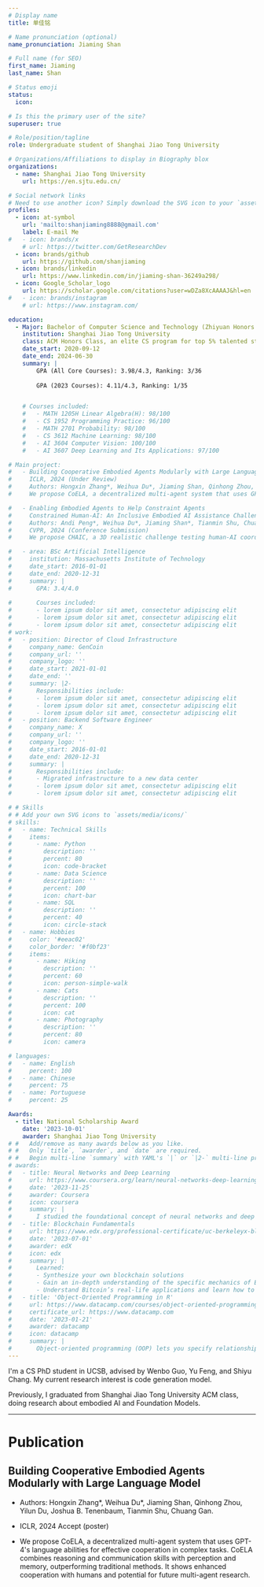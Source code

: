 ```yaml
---
# Display name
title: 单佳铭

# Name pronunciation (optional)
name_pronunciation: Jiaming Shan

# Full name (for SEO)
first_name: Jiaming
last_name: Shan

# Status emoji
status:
  icon: 

# Is this the primary user of the site?
superuser: true

# Role/position/tagline
role: Undergraduate student of Shanghai Jiao Tong University

# Organizations/Affiliations to display in Biography blox
organizations:
  - name: Shanghai Jiao Tong University
    url: https://en.sjtu.edu.cn/

# Social network links
# Need to use another icon? Simply download the SVG icon to your `assets/media/icons/` folder.
profiles:
  - icon: at-symbol
    url: 'mailto:shanjiaming8888@gmail.com'
    label: E-mail Me
#   - icon: brands/x
    # url: https://twitter.com/GetResearchDev
  - icon: brands/github
    url: https://github.com/shanjiaming
  - icon: brands/linkedin
    url: https://www.linkedin.com/in/jiaming-shan-36249a298/
  - icon: Google_Scholar_logo
    url: https://scholar.google.com/citations?user=wDZa8XcAAAAJ&hl=en
#   - icon: brands/instagram
    # url: https://www.instagram.com/

education:
  - Major: Bachelor of Computer Science and Technology (Zhiyuan Honors Program)
    institution: Shanghai Jiao Tong University 
    class: ACM Honors Class, an elite CS program for top 5% talented students
    date_start: 2020-09-12
    date_end: 2024-06-30
    summary: |
        GPA (All Core Courses): 3.98/4.3, Ranking: 3/36
        
        GPA (2023 Courses): 4.11/4.3, Ranking: 1/35


    # Courses included:
    #   - MATH 1205H Linear Algebra(H): 98/100
    #   - CS 1952 Programming Practice: 96/100
    #   - MATH 2701 Probability: 98/100
    #   - CS 3612 Machine Learning: 98/100
    #   - AI 3604 Computer Vision: 100/100
    #   - AI 3607 Deep Learning and Its Applications: 97/100

# Main project:
#   - Building Cooperative Embodied Agents Modularly with Large Language Model
#     ICLR, 2024 (Under Review)
#     Authors: Hongxin Zhang*, Weihua Du*, Jiaming Shan, Qinhong Zhou, Yilun Du, Joshua B. Tenenbaum, Tianmin Shu, Chuang Gan.
#     We propose CoELA, a decentralized multi-agent system that uses GPT-4's language abilities for effective cooperation in complex tasks. CoELA combines reasoning and communication skills with perception and memory, outperforming traditional methods. It shows enhanced cooperation with humans and potential for future multi-agent research.

#   - Enabling Embodied Agents to Help Constraint Agents
#     Constrained Human-AI: An Inclusive Embodied AI Assistance Challenge
#     Authors: Andi Peng*, Weihua Du*, Jiaming Shan*, Tianmin Shu, Chuang Gan
#     CVPR, 2024 (Conference Submission)
#     We propose CHAIC, a 3D realistic challenge testing human-AI coordination where an AI helps a physically constrained human in household tasks. It focuses on AI‘s ability to understand tasks through observation, identify human constraints, and collaborate effectively. Using the TDW-Constrained simulator, it offers seven tasks for evaluating AI's social interaction and intelligence.

#   - area: BSc Artificial Intelligence
#     institution: Massachusetts Institute of Technology
#     date_start: 2016-01-01
#     date_end: 2020-12-31
#     summary: |
#       GPA: 3.4/4.0
      
#       Courses included:
#       - lorem ipsum dolor sit amet, consectetur adipiscing elit
#       - lorem ipsum dolor sit amet, consectetur adipiscing elit
#       - lorem ipsum dolor sit amet, consectetur adipiscing elit
# work:
#   - position: Director of Cloud Infrastructure
#     company_name: GenCoin
#     company_url: ''
#     company_logo: ''
#     date_start: 2021-01-01
#     date_end: ''
#     summary: |2-
#       Responsibilities include:
#       - lorem ipsum dolor sit amet, consectetur adipiscing elit
#       - lorem ipsum dolor sit amet, consectetur adipiscing elit
#       - lorem ipsum dolor sit amet, consectetur adipiscing elit
#   - position: Backend Software Engineer
#     company_name: X
#     company_url: ''
#     company_logo: ''
#     date_start: 2016-01-01
#     date_end: 2020-12-31
#     summary: |
#       Responsibilities include:
#       - Migrated infrastructure to a new data center
#       - lorem ipsum dolor sit amet, consectetur adipiscing elit
#       - lorem ipsum dolor sit amet, consectetur adipiscing elit

# # Skills
# # Add your own SVG icons to `assets/media/icons/`
# skills:
#   - name: Technical Skills
#     items:
#       - name: Python
#         description: ''
#         percent: 80
#         icon: code-bracket
#       - name: Data Science
#         description: ''
#         percent: 100
#         icon: chart-bar
#       - name: SQL
#         description: ''
#         percent: 40
#         icon: circle-stack
#   - name: Hobbies
#     color: '#eeac02'
#     color_border: '#f0bf23'
#     items:
#       - name: Hiking
#         description: ''
#         percent: 60
#         icon: person-simple-walk
#       - name: Cats
#         description: ''
#         percent: 100
#         icon: cat
#       - name: Photography
#         description: ''
#         percent: 80
#         icon: camera

# languages:
#   - name: English
#     percent: 100
#   - name: Chinese
#     percent: 75
#   - name: Portuguese
#     percent: 25

Awards:
  - title: National Scholarship Award
    date: '2023-10-01'
    awarder: Shanghai Jiao Tong University
# #   Add/remove as many awards below as you like.
# #   Only `title`, `awarder`, and `date` are required.
# #   Begin multi-line `summary` with YAML's `|` or `|2-` multi-line prefix and indent 2 spaces below.
# awards:
#   - title: Neural Networks and Deep Learning
#     url: https://www.coursera.org/learn/neural-networks-deep-learning
#     date: '2023-11-25'
#     awarder: Coursera
#     icon: coursera
#     summary: |
#       I studied the foundational concept of neural networks and deep learning. By the end, I was familiar with the significant technological trends driving the rise of deep learning; build, train, and apply fully connected deep neural networks; implement efficient (vectorized) neural networks; identify key parameters in a neural network’s architecture; and apply deep learning to your own applications.
#   - title: Blockchain Fundamentals
#     url: https://www.edx.org/professional-certificate/uc-berkeleyx-blockchain-fundamentals
#     date: '2023-07-01'
#     awarder: edX
#     icon: edx
#     summary: |
#       Learned:
#       - Synthesize your own blockchain solutions
#       - Gain an in-depth understanding of the specific mechanics of Bitcoin
#       - Understand Bitcoin’s real-life applications and learn how to attack and destroy Bitcoin, Ethereum, smart contracts and Dapps, and alternatives to Bitcoin’s Proof-of-Work consensus algorithm
#   - title: 'Object-Oriented Programming in R'
#     url: https://www.datacamp.com/courses/object-oriented-programming-with-s3-and-r6-in-r
#     certificate_url: https://www.datacamp.com
#     date: '2023-01-21'
#     awarder: datacamp
#     icon: datacamp
#     summary: |
#       Object-oriented programming (OOP) lets you specify relationships between functions and the objects that they can act on, helping you manage complexity in your code. This is an intermediate level course, providing an introduction to OOP, using the S3 and R6 systems. S3 is a great day-to-day R programming tool that simplifies some of the functions that you write. R6 is especially useful for industry-specific analyses, working with web APIs, and building GUIs.
---
```


I'm a CS PhD student in UCSB, advised by Wenbo Guo, Yu Feng, and Shiyu Chang. My current research interest is code generation model.

Previously, I graduated from Shanghai Jiao Tong University ACM class, doing research about embodied AI and Foundation Models.

---

# Publication

   ## Building Cooperative Embodied Agents Modularly with Large Language Model

  - Authors: Hongxin Zhang*, Weihua Du*, Jiaming Shan, Qinhong Zhou, Yilun Du, Joshua B. Tenenbaum, Tianmin Shu, Chuang Gan.

  - ICLR, 2024 Accept (poster)
   
  - We propose CoELA, a decentralized multi-agent system that uses GPT-4's language abilities for effective cooperation in complex tasks. CoELA combines reasoning and communication skills with perception and memory, outperforming traditional methods. It shows enhanced cooperation with humans and potential for future multi-agent research.

